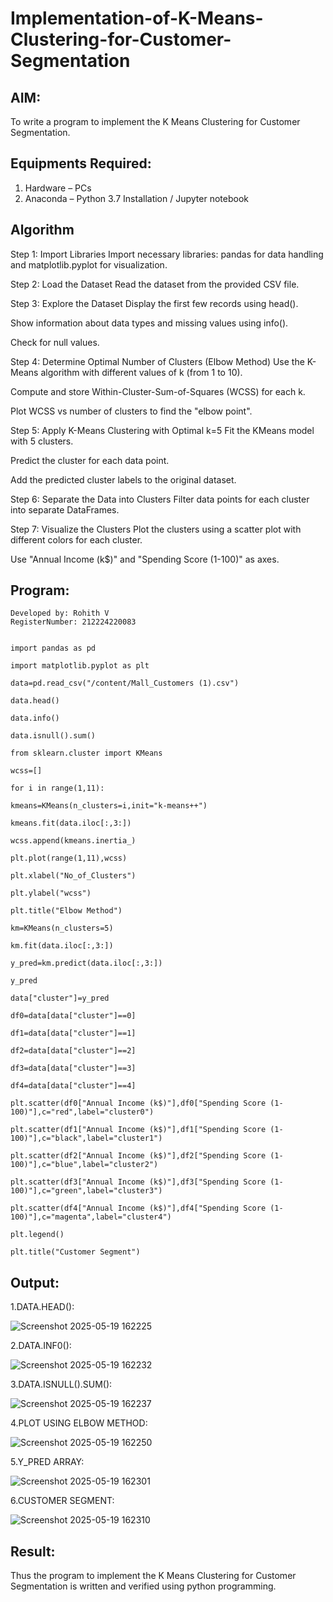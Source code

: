 # Implementation-of-K-Means-Clustering-for-Customer-Segmentation

## AIM:

To write a program to implement the K Means Clustering for Customer Segmentation.

## Equipments Required:

1. Hardware – PCs
2. Anaconda – Python 3.7 Installation / Jupyter notebook

## Algorithm

Step 1: Import Libraries
Import necessary libraries: pandas for data handling and matplotlib.pyplot for visualization.

Step 2: Load the Dataset
Read the dataset from the provided CSV file.

Step 3: Explore the Dataset
Display the first few records using head().

Show information about data types and missing values using info().

Check for null values.

Step 4: Determine Optimal Number of Clusters (Elbow Method)
Use the K-Means algorithm with different values of k (from 1 to 10).

Compute and store Within-Cluster-Sum-of-Squares (WCSS) for each k.

Plot WCSS vs number of clusters to find the "elbow point".

Step 5: Apply K-Means Clustering with Optimal k=5
Fit the KMeans model with 5 clusters.

Predict the cluster for each data point.

Add the predicted cluster labels to the original dataset.

Step 6: Separate the Data into Clusters
Filter data points for each cluster into separate DataFrames.

Step 7: Visualize the Clusters
Plot the clusters using a scatter plot with different colors for each cluster.

Use "Annual Income (k$)" and "Spending Score (1-100)" as axes.


## Program:
```
Developed by: Rohith V
RegisterNumber: 212224220083


import pandas as pd

import matplotlib.pyplot as plt

data=pd.read_csv("/content/Mall_Customers (1).csv")

data.head()

data.info()

data.isnull().sum()

from sklearn.cluster import KMeans

wcss=[]

for i in range(1,11):

kmeans=KMeans(n_clusters=i,init="k-means++")

kmeans.fit(data.iloc[:,3:])

wcss.append(kmeans.inertia_)

plt.plot(range(1,11),wcss)

plt.xlabel("No_of_Clusters")

plt.ylabel("wcss")

plt.title("Elbow Method")

km=KMeans(n_clusters=5)

km.fit(data.iloc[:,3:])

y_pred=km.predict(data.iloc[:,3:])

y_pred

data["cluster"]=y_pred

df0=data[data["cluster"]==0]

df1=data[data["cluster"]==1]

df2=data[data["cluster"]==2]

df3=data[data["cluster"]==3]

df4=data[data["cluster"]==4]

plt.scatter(df0["Annual Income (k$)"],df0["Spending Score (1-100)"],c="red",label="cluster0")

plt.scatter(df1["Annual Income (k$)"],df1["Spending Score (1-100)"],c="black",label="cluster1")

plt.scatter(df2["Annual Income (k$)"],df2["Spending Score (1-100)"],c="blue",label="cluster2")

plt.scatter(df3["Annual Income (k$)"],df3["Spending Score (1-100)"],c="green",label="cluster3")

plt.scatter(df4["Annual Income (k$)"],df4["Spending Score (1-100)"],c="magenta",label="cluster4")

plt.legend()

plt.title("Customer Segment")

```

## Output:

1.DATA.HEAD():


![Screenshot 2025-05-19 162225](https://github.com/user-attachments/assets/c80dc1f4-803a-43aa-8fc3-68dd95feec11)



2.DATA.INF0():


![Screenshot 2025-05-19 162232](https://github.com/user-attachments/assets/71e81e11-fd40-49b2-ac6a-c3e76043f49f)

3.DATA.ISNULL().SUM():

![Screenshot 2025-05-19 162237](https://github.com/user-attachments/assets/8c542c44-96ea-42d8-99a2-3aa3924a893f)


4.PLOT USING ELBOW METHOD:


![Screenshot 2025-05-19 162250](https://github.com/user-attachments/assets/c2fd8498-e5e1-4b41-927b-f8abf3c2485e)

5.Y_PRED ARRAY:

![Screenshot 2025-05-19 162301](https://github.com/user-attachments/assets/e7c4bb99-09ba-4132-92b0-96a61568dcb8)


6.CUSTOMER SEGMENT:

![Screenshot 2025-05-19 162310](https://github.com/user-attachments/assets/35016ff5-561c-405b-a619-fbf4be507de5)


## Result:
Thus the program to implement the K Means Clustering for Customer Segmentation is written and verified using python programming.
